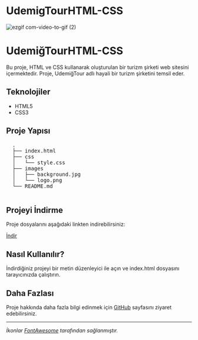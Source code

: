# UdemigTourHTML-CSS
![ezgif com-video-to-gif (2)](https://github.com/fhasancelik/TourCompanyWebDesign/assets/123208180/cd5c4a35-b723-4549-92cb-06d7ce90337c)

<!DOCTYPE html>
<html lang="en">
<head>
  <meta charset="UTF-8">
  <meta name="viewport" content="width=device-width, initial-scale=1.0">
  <link rel="stylesheet" href="https://cdnjs.cloudflare.com/ajax/libs/font-awesome/5.15.3/css/all.min.css">

</head>
<body>
  <h1><i class="fas fa-map-marker-alt"></i> UdemiğTourHTML-CSS</h1>
  
  <p>
    Bu proje, HTML ve CSS kullanarak oluşturulan bir turizm şirketi web sitesini içermektedir. Proje, UdemiğTour adlı hayali bir turizm şirketini temsil eder.
  </p>
  
  <h2><i class="fas fa-code"></i> Teknolojiler</h2>
  
  <ul>
    <li>HTML5</li>
    <li>CSS3</li>
  </ul>
  
  <h2><i class="fas fa-folder"></i> Proje Yapısı</h2>
  
  <pre>
  .
  ├── index.html
  ├── css
  │   └── style.css
  ├── images
  │   ├── background.jpg
  │   └── logo.png
  └── README.md
  </pre>
  
  <h2><i class="fas fa-download"></i> Projeyi İndirme</h2>
  
  <p>Proje dosyalarını aşağıdaki linkten indirebilirsiniz:</p>
  
  <a href="https://github.com/kullaniciadi/UdemigTourHTML-CSS/archive/main.zip">İndir</a>
  
  <h2><i class="fas fa-rocket"></i> Nasıl Kullanılır?</h2>
  
  <p>
    İndirdiğiniz projeyi bir metin düzenleyici ile açın ve index.html dosyasını tarayıcınızda çalıştırın.
  </p>
  
  <h2><i class="fas fa-info-circle"></i> Daha Fazlası</h2>
  
  <p>
    Proje hakkında daha fazla bilgi edinmek için <a href="https://github.com/kullaniciadi/UdemigTourHTML-CSS">GitHub</a> sayfasını ziyaret edebilirsiniz.
  </p>
  
  <hr>
  
  <p>
    <i>İkonlar <a href="https://fontawesome.com">FontAwesome</a> tarafından sağlanmıştır.</i>
  </p>
  
</body>
</html>
